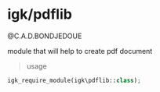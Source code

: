 # igk/pdflib
 
@C.A.D.BONDJEDOUE


module that will help to create pdf document 

> usage 

```php
igk_require_module(igk\pdflib::class);
```



